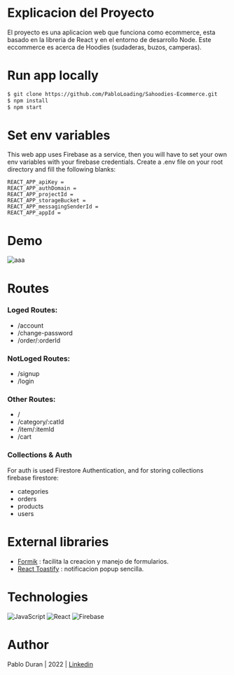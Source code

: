 # Explicacion del Proyecto
El proyecto es una aplicacion web que funciona como ecommerce, esta basado en la libreria de React y
en el entorno de desarrollo Node. Este eccommerce es acerca de Hoodies (sudaderas, buzos, camperas).

# Run app locally

```bash
$ git clone https://github.com/PabloLoading/Sahoodies-Ecommerce.git
$ npm install
$ npm start
```

# Set env variables
This web app uses Firebase as a service, then you will have to set your own env variables with your firebase 
credentials. Create a .env file on your root directory and fill the following blanks:
```
REACT_APP_apiKey =
REACT_APP_authDomain =
REACT_APP_projectId =
REACT_APP_storageBucket =
REACT_APP_messagingSenderId =
REACT_APP_appId =
```

# Demo
![aaa](https://user-images.githubusercontent.com/90655224/184688323-3c0e2222-2563-4fe1-b4ab-67d1641f03cd.gif)

# Routes

### Loged Routes:
- /account
- /change-password
- /order/:orderId

### NotLoged Routes:
- /signup
- /login

### Other Routes:
- /
- /category/:catId
- /item/:itemId
- /cart

 ### Collections & Auth
 For auth is used Firestore Authentication, and for storing collections firebase firestore:
 - categories
 - orders
 - products
 - users
 

# External libraries
-  [Formik](https://formik.org/) : facilita la creacion y manejo de formularios. 
- [React Toastify](https://fkhadra.github.io/react-toastify/introduction/) : notificacion popup sencilla. 

# Technologies

![JavaScript](https://img.shields.io/badge/javascript-%23323330.svg?style=for-the-badge&logo=javascript&logoColor=%23F7DF1E)
![React](https://img.shields.io/badge/react-%2320232a.svg?style=for-the-badge&logo=react&logoColor=%2361DAFB)
![Firebase](https://img.shields.io/badge/Firebase-039BE5?style=for-the-badge&logo=Firebase&logoColor=white)

# Author
Pablo Duran | 2022 | [Linkedin](https://www.linkedin.com/in/pablo-dur%C3%A1n-b07a11220/)
